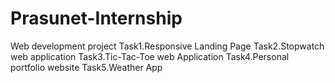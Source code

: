 # Prasunet-Internship
Web development project
Task1.Responsive Landing Page
Task2.Stopwatch web application
Task3.Tic-Tac-Toe web Application
Task4.Personal portfolio website
Task5.Weather App
